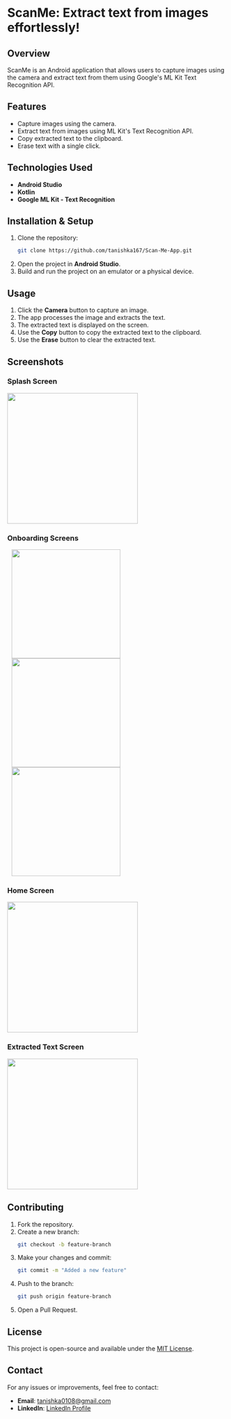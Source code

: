 # ScanMe: Extract text from images effortlessly!

## Overview
ScanMe is an Android application that allows users to capture images using the camera and extract text from them using Google's ML Kit Text Recognition API.

## Features
- Capture images using the camera.
- Extract text from images using ML Kit's Text Recognition API.
- Copy extracted text to the clipboard.
- Erase text with a single click.

## Technologies Used
- **Android Studio**
- **Kotlin**
- **Google ML Kit - Text Recognition**

## Installation & Setup
1. Clone the repository:
   ```sh
   git clone https://github.com/tanishka167/Scan-Me-App.git
   ```
2. Open the project in **Android Studio**.
3. Build and run the project on an emulator or a physical device.

## Usage
1. Click the **Camera** button to capture an image.
2. The app processes the image and extracts the text.
3. The extracted text is displayed on the screen.
4. Use the **Copy** button to copy the extracted text to the clipboard.
5. Use the **Erase** button to clear the extracted text.

## Screenshots

### Splash Screen
<img src="https://github.com/tanishka167/Scan-Me-App/blob/master/splashScreen.jpg" width="300">

### Onboarding Screens
<div>
<img src="https://github.com/tanishka167/Scan-Me-App/blob/master/onBoardingScreen1.jpg" width="250" hspace="10">
<img src="https://github.com/tanishka167/Scan-Me-App/blob/master/onBoardingScreen2.jpg" width="250" hspace="10">
<img src="https://github.com/tanishka167/Scan-Me-App/blob/master/onBoardingScreen3.jpg" width="250" hspace="10">
</div>

### Home Screen
<img src="https://github.com/tanishka167/Scan-Me-App/blob/master/homeScreen.jpg" width="300">

### Extracted Text Screen
<img src="https://github.com/tanishka167/Scan-Me-App/blob/master/extractedText.jpg" width="300">

## Contributing
1. Fork the repository.
2. Create a new branch:
   ```sh
   git checkout -b feature-branch
   ```
3. Make your changes and commit:
   ```sh
   git commit -m "Added a new feature"
   ```
4. Push to the branch:
   ```sh
   git push origin feature-branch
   ```
5. Open a Pull Request.

## License
This project is open-source and available under the [MIT License](LICENSE).

## Contact
For any issues or improvements, feel free to contact:
- **Email**: tanishka0108@gmail.com
- **LinkedIn**: [LinkedIn Profile](https://www.linkedin.com/in/tanishka167/)

